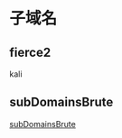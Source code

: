 # 子域名

## fierce2

kali

## subDomainsBrute

[subDomainsBrute](https://github.com/lijiejie/subDomainsBrute)

